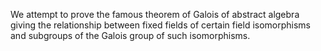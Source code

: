 We attempt to prove the famous theorem of Galois of
abstract algebra giving the relationship between
fixed fields of certain field isomorphisms and subgroups
of the Galois group of such isomorphisms.